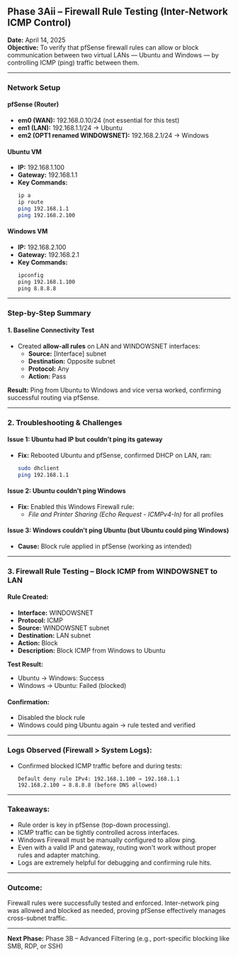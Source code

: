 ## Phase 3Aii – Firewall Rule Testing (Inter-Network ICMP Control)
**Date:** April 14, 2025  
**Objective:** To verify that pfSense firewall rules can allow or block communication between two virtual LANs — Ubuntu and Windows — by controlling ICMP (ping) traffic between them.

---

### Network Setup

#### pfSense (Router)
- **em0 (WAN):** 192.168.0.10/24 (not essential for this test)
- **em1 (LAN):** 192.168.1.1/24 → Ubuntu
- **em2 (OPT1 renamed WINDOWSNET):** 192.168.2.1/24 → Windows

#### Ubuntu VM
- **IP:** 192.168.1.100
- **Gateway:** 192.168.1.1
- **Key Commands:**
  ```bash
  ip a
  ip route
  ping 192.168.1.1
  ping 192.168.2.100
  ```

#### Windows VM
- **IP:** 192.168.2.100
- **Gateway:** 192.168.2.1
- **Key Commands:**
  ```cmd
  ipconfig
  ping 192.168.1.100
  ping 8.8.8.8
  ```

---

### Step-by-Step Summary

#### 1. Baseline Connectivity Test
- Created **allow-all rules** on LAN and WINDOWSNET interfaces:
  - **Source:** [Interface] subnet
  - **Destination:** Opposite subnet
  - **Protocol:** Any
  - **Action:** Pass

**Result:** Ping from Ubuntu to Windows and vice versa worked, confirming successful routing via pfSense.

---

### 2. Troubleshooting & Challenges

#### Issue 1: Ubuntu had IP but couldn’t ping its gateway
- **Fix:** Rebooted Ubuntu and pfSense, confirmed DHCP on LAN, ran:
  ```bash
  sudo dhclient
  ping 192.168.1.1
  ```

#### Issue 2: Ubuntu couldn’t ping Windows
- **Fix:** Enabled this Windows Firewall rule:
  - *File and Printer Sharing (Echo Request - ICMPv4-In)* for all profiles

#### Issue 3: Windows couldn’t ping Ubuntu (but Ubuntu could ping Windows)
- **Cause:** Block rule applied in pfSense (working as intended)

---

### 3. Firewall Rule Testing – Block ICMP from WINDOWSNET to LAN

#### Rule Created:
- **Interface:** WINDOWSNET
- **Protocol:** ICMP
- **Source:** WINDOWSNET subnet
- **Destination:** LAN subnet
- **Action:** Block
- **Description:** Block ICMP from Windows to Ubuntu

**Test Result:**
- Ubuntu → Windows: Success
- Windows → Ubuntu: Failed (blocked)

#### Confirmation:
- Disabled the block rule
- Windows could ping Ubuntu again → rule tested and verified

---

### Logs Observed (Firewall > System Logs):
- Confirmed blocked ICMP traffic before and during tests:
  ```
  Default deny rule IPv4: 192.168.1.100 → 192.168.1.1
  192.168.2.100 → 8.8.8.8 (before DNS allowed)
  ```

---

### Takeaways:
- Rule order is key in pfSense (top-down processing).
- ICMP traffic can be tightly controlled across interfaces.
- Windows Firewall must be manually configured to allow ping.
- Even with a valid IP and gateway, routing won't work without proper rules and adapter matching.
- Logs are extremely helpful for debugging and confirming rule hits.

---

### Outcome:
Firewall rules were successfully tested and enforced. Inter-network ping was allowed and blocked as needed, proving pfSense effectively manages cross-subnet traffic.

---

**Next Phase:** Phase 3B – Advanced Filtering (e.g., port-specific blocking like SMB, RDP, or SSH)
